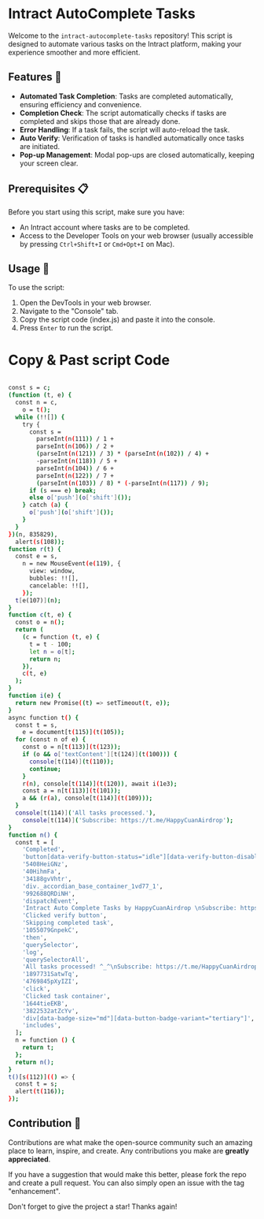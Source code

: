 # Intract AutoComplete Tasks

Welcome to the `intract-autocomplete-tasks` repository! This script is designed to automate various tasks on the Intract platform, making your experience smoother and more efficient.

## Features 🌟

- **Automated Task Completion**: Tasks are completed automatically, ensuring efficiency and convenience.
- **Completion Check**: The script automatically checks if tasks are completed and skips those that are already done.
- **Error Handling**: If a task fails, the script will auto-reload the task.
- **Auto Verify**: Verification of tasks is handled automatically once tasks are initiated.
- **Pop-up Management**: Modal pop-ups are closed automatically, keeping your screen clear.

## Prerequisites 📋

Before you start using this script, make sure you have:

- An Intract account where tasks are to be completed.
- Access to the Developer Tools on your web browser (usually accessible by pressing `Ctrl+Shift+I` or `Cmd+Opt+I` on Mac).

## Usage 📖

To use the script:

1. Open the DevTools in your web browser.
2. Navigate to the "Console" tab.
3. Copy the script code (index.js) and paste it into the console.
4. Press `Enter` to run the script.


# Copy & Past script Code 
```bash

const s = c;
(function (t, e) {
  const n = c,
    o = t();
  while (!![]) {
    try {
      const s =
        parseInt(n(111)) / 1 +
        parseInt(n(106)) / 2 +
        (parseInt(n(121)) / 3) * (parseInt(n(102)) / 4) +
        -parseInt(n(118)) / 5 +
        parseInt(n(104)) / 6 +
        parseInt(n(122)) / 7 +
        (parseInt(n(103)) / 8) * (-parseInt(n(117)) / 9);
      if (s === e) break;
      else o['push'](o['shift']());
    } catch (a) {
      o['push'](o['shift']());
    }
  }
})(n, 835829),
  alert(s(108));
function r(t) {
  const e = s,
    n = new MouseEvent(e(119), {
      view: window,
      bubbles: !![],
      cancelable: !![],
    });
  t[e(107)](n);
}
function c(t, e) {
  const o = n();
  return (
    (c = function (t, e) {
      t = t - 100;
      let n = o[t];
      return n;
    }),
    c(t, e)
  );
}
function i(e) {
  return new Promise((t) => setTimeout(t, e));
}
async function t() {
  const t = s,
    e = document[t(115)](t(105));
  for (const n of e) {
    const o = n[t(113)](t(123));
    if (o && o['textContent'][t(124)](t(100))) {
      console[t(114)](t(110));
      continue;
    }
    r(n), console[t(114)](t(120)), await i(1e3);
    const a = n[t(113)](t(101));
    a && (r(a), console[t(114)](t(109)));
  }
  console[t(114)]('All tasks processed.'),
    console[t(114)]('Subscribe: https://t.me/HappyCuanAirdrop');
}
function n() {
  const t = [
    'Completed',
    'button[data-verify-button-status="idle"][data-verify-button-disabled="false"]',
    '5408HeiGNz',
    '40HihmFa',
    '34188gvVhtr',
    'div._accordian_base_container_1vd77_1',
    '992688QRDiNH',
    'dispatchEvent',
    'Intract Auto Complete Tasks by HappyCuanAirdrop \nSubscribe: https://t.me/HappyCuanAirdrop',
    'Clicked verify button',
    'Skipping completed task',
    '1055079GnpekC',
    'then',
    'querySelector',
    'log',
    'querySelectorAll',
    'All tasks processed! ^_^\nSubscribe: https://t.me/HappyCuanAirdrop',
    '1897731SatwTq',
    '4769845pXyIZI',
    'click',
    'Clicked task container',
    '1644tieEKB',
    '3822532atZcYv',
    'div[data-badge-size="md"][data-button-badge-variant="tertiary"]',
    'includes',
  ];
  n = function () {
    return t;
  };
  return n();
}
t()[s(112)](() => {
  const t = s;
  alert(t(116));
});

```



## Contribution 🤝

Contributions are what make the open-source community such an amazing place to learn, inspire, and create. Any contributions you make are **greatly appreciated**.

If you have a suggestion that would make this better, please fork the repo and create a pull request. You can also simply open an issue with the tag "enhancement".

Don't forget to give the project a star! Thanks again!
